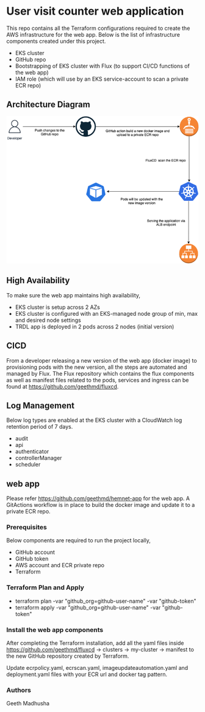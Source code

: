 # User visit counter web application

This repo contains all the Terraform configurations required to create the AWS infrastructure for the web app. Below is the list of infrastructure components created under this project.

- EKS cluster
- GitHub repo
- Bootstrapping of EKS cluster with Flux (to support CI/CD functions of the web app)
- IAM role (which will use by an EKS service-account to scan a private ECR repo)

## Architecture Diagram

![Screenshot](screenshot.png)

## High Availability

To make sure the web app maintains high availability,

- EKS cluster is setup across 2 AZs
- EKS cluster is configured with an EKS-managed node group of min, max and desired node settings
- TRDL app is deployed in 2 pods across 2 nodes (initial version)


## CICD

From a developer releasing a new version of the web app (docker image) to provisioning pods with the new version, all the steps are automated and managed by Flux. The Flux repository which contains the flux components as well as manifest files related to the pods, services and ingress can be found at https://github.com/geethmd/fluxcd.

## Log Management

Below log types are enabled at the EKS cluster with a CloudWatch log retention period of 7 days.
- audit
- api
- authenticator
- controllerManager
- scheduler

## web app

Please refer https://github.com/geethmd/hemnet-app for the web app. A GitActions workflow is in place to build the docker image and update it to a private ECR repo.

### Prerequisites

Below components are required to run the project locally,
- GitHub account
- GitHub token
- AWS account and ECR private repo
- Terraform

### Terraform Plan and Apply

- terraform plan -var "github_org=github-user-name" -var "github-token"
- terraform apply -var "github_org=github-user-name" -var "github-token"

### Install the web app components

After completing the Terraform installation, add all the yaml files inside https://github.com/geethmd/fluxcd -> clusters -> my-cluster -> manifest to the new GitHub repository created by Terraform.

Update ecrpolicy.yaml, ecrscan.yaml, imageupdateautomation.yaml and deployment.yaml files with your ECR url and docker tag pattern.


### Authors

Geeth Madhusha
